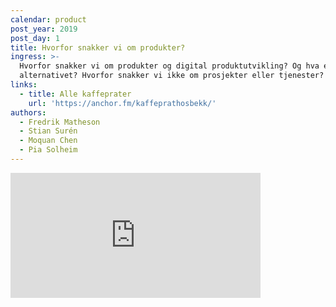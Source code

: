```yaml
---
calendar: product
post_year: 2019
post_day: 1
title: Hvorfor snakker vi om produkter?
ingress: >-
  Hvorfor snakker vi om produkter og digital produktutvikling? Og hva er
  alternativet? Hvorfor snakker vi ikke om prosjekter eller tjenester?
links:
  - title: Alle kaffeprater
    url: 'https://anchor.fm/kaffeprathosbekk/'
authors:
  - Fredrik Matheson
  - Stian Surén
  - Moquan Chen
  - Pia Solheim
---
```


<iframe src="https://anchor.fm/kaffeprathosbekk/embed/episodes/Hvorfor-snakker-vi-om-produkter-e94rke" height="200px" width="400px" frameborder="0" scrolling="no"></iframe>
